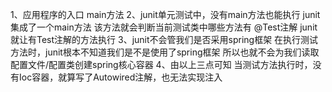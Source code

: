 1、应用程序的入口
	main方法
2、junit单元测试中，没有main方法也能执行
	junit集成了一个main方法
	该方法就会判断当前测试类中哪些方法有 @Test注解
	junit就让有Test注解的方法执行
3、junit不会管我们是否采用spring框架
	在执行测试方法时，junit根本不知道我们是不是使用了spring框架
	所以也就不会为我们读取配置文件/配置类创建spring核心容器
4、由以上三点可知
	当测试方法执行时，没有Ioc容器，就算写了Autowired注解，也无法实现注入